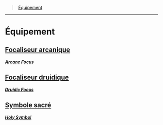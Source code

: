 ﻿---
!Items
Name: Équipement
Id: equipment_properties_hd.md#Équipement
RootId: equipment_properties_hd.md
ParentLink: equipment_hd.md
ParentName: Équipement
NameLevel: 1
Attributes:
  ParentNameLink: '[Équipement](hd_equipment.md)'
  Markdown: >+
    >  <!--ParentNameLink-->[Équipement](hd_equipment.md)<!--/ParentNameLink-->


    ---



    # <!--Name-->Équipement<!--/Name-->

  Name: Équipement
AttributesDictionary: >+
  ParentNameLink: '[Équipement](hd_equipment.md)'

  Markdown: >+

    >  <!--ParentNameLink-->[Équipement](hd_equipment.md)<!--/ParentNameLink-->





    ---







    # <!--Name-->Équipement<!--/Name-->



  Name: Équipement

---
>  [Équipement](hd_equipment.md)

---


# Équipement



## [Focaliseur arcanique](hd_equipment_properties_focaliseur_arcanique.md)

##### _[Arcane Focus](hd_equipment_properties_focaliseur_arcanique.md)_



## [Focaliseur druidique](hd_equipment_properties_focaliseur_druidique.md)

##### _[Druidic Focus](hd_equipment_properties_focaliseur_druidique.md)_



## [Symbole sacré](hd_equipment_properties_symbole_sacre.md)

##### _[Holy Symbol](hd_equipment_properties_symbole_sacre.md)_

